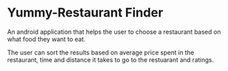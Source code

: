 # Yummy-Restaurant Finder

An android application that helps the user to choose a restaurant based on what food they want to eat. 

The user can sort the results based on average price spent in the restaurant, time and distance it takes to go to the restuarant and ratings.
